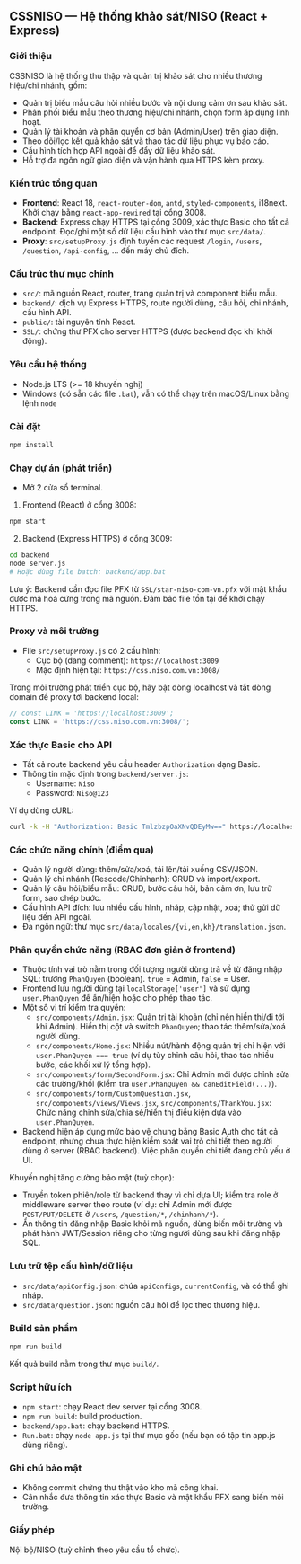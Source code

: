 ## CSSNISO — Hệ thống khảo sát/NISO (React + Express)

### Giới thiệu
CSSNISO là hệ thống thu thập và quản trị khảo sát cho nhiều thương hiệu/chi nhánh, gồm:
- Quản trị biểu mẫu câu hỏi nhiều bước và nội dung cảm ơn sau khảo sát.
- Phân phối biểu mẫu theo thương hiệu/chi nhánh, chọn form áp dụng linh hoạt.
- Quản lý tài khoản và phân quyền cơ bản (Admin/User) trên giao diện.
- Theo dõi/lọc kết quả khảo sát và thao tác dữ liệu phục vụ báo cáo.
- Cấu hình tích hợp API ngoài để đẩy dữ liệu khảo sát.
- Hỗ trợ đa ngôn ngữ giao diện và vận hành qua HTTPS kèm proxy.

### Kiến trúc tổng quan
- **Frontend**: React 18, `react-router-dom`, `antd`, `styled-components`, i18next. Khởi chạy bằng `react-app-rewired` tại cổng 3008.
- **Backend**: Express chạy HTTPS tại cổng 3009, xác thực Basic cho tất cả endpoint. Đọc/ghi một số dữ liệu cấu hình vào thư mục `src/data/`.
- **Proxy**: `src/setupProxy.js` định tuyến các request `/login`, `/users`, `/question`, `/api-config`, ... đến máy chủ đích.

### Cấu trúc thư mục chính
- `src/`: mã nguồn React, router, trang quản trị và component biểu mẫu.
- `backend/`: dịch vụ Express HTTPS, route người dùng, câu hỏi, chi nhánh, cấu hình API.
- `public/`: tài nguyên tĩnh React.
- `SSL/`: chứng thư PFX cho server HTTPS (được backend đọc khi khởi động).

### Yêu cầu hệ thống
- Node.js LTS (>= 18 khuyến nghị)
- Windows (có sẵn các file `.bat`), vẫn có thể chạy trên macOS/Linux bằng lệnh `node`

### Cài đặt
```bash
npm install
```

### Chạy dự án (phát triển)
- Mở 2 cửa sổ terminal.

1) Frontend (React) ở cổng 3008:
```bash
npm start
```

2) Backend (Express HTTPS) ở cổng 3009:
```bash
cd backend
node server.js
# Hoặc dùng file batch: backend/app.bat
```

Lưu ý: Backend cần đọc file PFX từ `SSL/star-niso-com-vn.pfx` với mật khẩu được mã hoá cứng trong mã nguồn. Đảm bảo file tồn tại để khởi chạy HTTPS.

### Proxy và môi trường
- File `src/setupProxy.js` có 2 cấu hình:
  - Cục bộ (đang comment): `https://localhost:3009`
  - Mặc định hiện tại: `https://css.niso.com.vn:3008/`

Trong môi trường phát triển cục bộ, hãy bật dòng localhost và tắt dòng domain để proxy tới backend local:
```js
// const LINK = 'https://localhost:3009';
const LINK = 'https://css.niso.com.vn:3008/';
```

### Xác thực Basic cho API
- Tất cả route backend yêu cầu header `Authorization` dạng Basic.
- Thông tin mặc định trong `backend/server.js`:
  - Username: `Niso`
  - Password: `Niso@123`

Ví dụ dùng cURL:
```bash
curl -k -H "Authorization: Basic TmlzbzpOaXNvQDEyMw==" https://localhost:3009/users/all
```

### Các chức năng chính (điểm qua)
- Quản lý người dùng: thêm/sửa/xoá, tải lên/tải xuống CSV/JSON.
- Quản lý chi nhánh (Rescode/Chinhanh): CRUD và import/export.
- Quản lý câu hỏi/biểu mẫu: CRUD, bước câu hỏi, bản cảm ơn, lưu trữ form, sao chép bước.
- Cấu hình API đích: lưu nhiều cấu hình, nháp, cập nhật, xoá; thử gửi dữ liệu đến API ngoài.
- Đa ngôn ngữ: thư mục `src/data/locales/{vi,en,kh}/translation.json`.

### Phân quyền chức năng (RBAC đơn giản ở frontend)
- Thuộc tính vai trò nằm trong đối tượng người dùng trả về từ đăng nhập SQL: trường `PhanQuyen` (boolean). `true` = Admin, `false` = User.
- Frontend lưu người dùng tại `localStorage['user']` và sử dụng `user.PhanQuyen` để ẩn/hiện hoặc cho phép thao tác.
- Một số vị trí kiểm tra quyền:
  - `src/components/Admin.jsx`: Quản trị tài khoản (chỉ nên hiển thị/đi tới khi Admin). Hiển thị cột và switch `PhanQuyen`; thao tác thêm/sửa/xoá người dùng.
  - `src/components/Home.jsx`: Nhiều nút/hành động quản trị chỉ hiện với `user.PhanQuyen === true` (ví dụ tùy chỉnh câu hỏi, thao tác nhiều bước, các khối xử lý tổng hợp).
  - `src/components/form/SecondForm.jsx`: Chỉ Admin mới được chỉnh sửa các trường/khối (kiểm tra `user.PhanQuyen && canEditField(...)`).
  - `src/components/form/CustomQuestion.jsx`, `src/components/views/Views.jsx`, `src/components/ThankYou.jsx`: Chức năng chỉnh sửa/chia sẻ/hiển thị điều kiện dựa vào `user.PhanQuyen`.
- Backend hiện áp dụng mức bảo vệ chung bằng Basic Auth cho tất cả endpoint, nhưng chưa thực hiện kiểm soát vai trò chi tiết theo người dùng ở server (RBAC backend). Việc phân quyền chi tiết đang chủ yếu ở UI.

Khuyến nghị tăng cường bảo mật (tuỳ chọn):
- Truyền token phiên/role từ backend thay vì chỉ dựa UI; kiểm tra role ở middleware server theo route (ví dụ: chỉ Admin mới được `POST/PUT/DELETE` ở `/users`, `/question/*`, `/chinhanh/*`).
- Ẩn thông tin đăng nhập Basic khỏi mã nguồn, dùng biến môi trường và phát hành JWT/Session riêng cho từng người dùng sau khi đăng nhập SQL.

### Lưu trữ tệp cấu hình/dữ liệu
- `src/data/apiConfig.json`: chứa `apiConfigs`, `currentConfig`, và có thể ghi nháp.
- `src/data/question.json`: nguồn câu hỏi để lọc theo thương hiệu.

### Build sản phẩm
```bash
npm run build
```
Kết quả build nằm trong thư mục `build/`.

### Script hữu ích
- `npm start`: chạy React dev server tại cổng 3008.
- `npm run build`: build production.
- `backend/app.bat`: chạy backend HTTPS.
- `Run.bat`: chạy `node app.js` tại thư mục gốc (nếu bạn có tập tin app.js dùng riêng).

### Ghi chú bảo mật
- Không commit chứng thư thật vào kho mã công khai.
- Cân nhắc đưa thông tin xác thực Basic và mật khẩu PFX sang biến môi trường.

### Giấy phép
Nội bộ/NISO (tuỳ chỉnh theo yêu cầu tổ chức).


